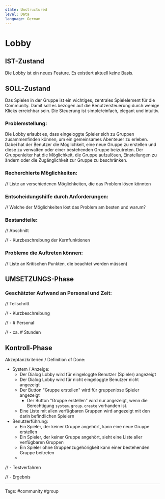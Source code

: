 ```yaml
---
state: Unstructured
level: Data
language: German
---
```

# Lobby
## IST-Zustand
Die Lobby ist ein neues Feature. Es existiert aktuell keine Basis.
 
## SOLL-Zustand
Das Spielen in der Gruppe ist ein wichtiges, zentrales Spielelement für die Community. Damit soll es bezogen auf die Benutzersteuerung durch wenige Klicks erreichbar sein. Die Steuerung ist simple/einfach, elegant und intuitiv.
  
### Problemstellung:
Die Lobby erlaubt es, dass eingeloggte Spieler sich zu Gruppen zusammenfinden können, um ein gemeinsames Abenteuer zu erleben. Dabei hat der Benutzer die Möglichkeit, eine neue Gruppe zu erstellen und diese zu verwalten oder einer bestehenden Gruppe beizutreten. Der Gruppenleiter hat die Möglichkeit, die Gruppe aufzulösen, Einstellungen zu ändern oder die Zugänglichkeit zur Gruppe zu beschränken.

  

### Recherchierte Möglichkeiten:

// Liste an verschiedenen Möglichkeiten, die das Problem lösen könnten

  

### Entscheidungshilfe durch Anforderungen:

  

// Welche der Möglichkeiten löst das Problem am besten und warum?

  

### Bestandteile:

  

// Abschnitt

// - Kurzbeschreibung der Kernfunktionen

  

### Probleme die Auftreten können:

  

// Liste an Kritischen Punkten, die beachtet werden müssen)

  

## UMSETZUNGS-Phase

  

### Geschätzter Aufwand an Personal und Zeit:

  

// Teilschritt

// - Kurzbeschreibung

// - # Personal

// - ca. # Stunden

  

## Kontroll-Phase
Akzeptanzkriterien / Definition of Done:
- System / Anzeige:
	- Der Dialog Lobby wird für eingeloggte Benutzer (Spieler) angezeigt
	- Der Dialog Lobby wird für nicht eingeloggte Benutzer nicht angezeigt
	- Der Button "Gruppe erstellen" wird für gruppenlose Spieler angezeigt
		- Der Button "Gruppe erstellen" wird nur angezeigt, wenn die Berechtigung `system.group.create` vorhanden ist.
	- Eine Liste mit allen verfügbaren Gruppen wird angezeigt mit den darin befindlichen Spielern
- Benutzerführung:
	- Ein Spieler, der keiner Gruppe angehört, kann eine neue Gruppe erstellen
	- Ein Spieler, der keiner Gruppe angehört, sieht eine Liste aller verfügbaren Gruppen
	- Ein Spieler ohne Gruppenzugehörigkeit kann einer bestehenden Gruppe beitreten
	- 
// - Testverfahren

// - Ergebnis

___
Tags: #community #group